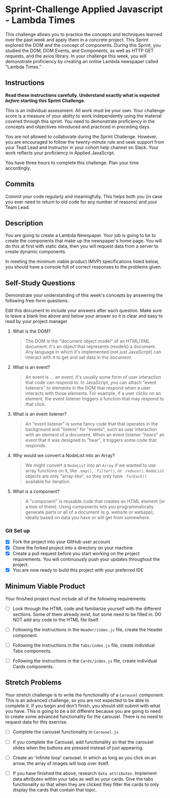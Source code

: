 # Sprint-Challenge Applied Javascript - Lambda Times

This challenge allows you to practice the concepts and techniques learned over the past week and apply them in a concrete project. This Sprint explored the DOM and the concept of components. During this Sprint, you studied the DOM, DOM Events, and Components, as well as HTTP GET requests, and the axios library. In your challenge this week, you will demonstrate proficiency by creating an online Lambda newspaper called "Lambda Times."

## Instructions

**Read these instructions carefully. Understand exactly what is expected _before_ starting this Sprint Challenge.**

This is an individual assessment. All work must be your own. Your challenge score is a measure of your ability to work independently using the material covered through this sprint. You need to demonstrate proficiency in the concepts and objectives introduced and practiced in preceding days.

You are not allowed to collaborate during the Sprint Challenge. However, you are encouraged to follow the twenty-minute rule and seek support from your Tead Lead and Instructor in your cohort help channel on Slack. Your work reflects your proficiency in Applied JavaScript.

You have three hours to complete this challenge. Plan your time accordingly.

## Commits

Commit your code regularly and meaningfully. This helps both you (in case you ever need to return to old code for any number of reasons) and your Team Lead.

## Description

You are going to create a Lambda Newspaper. Your job is going to be to create the components that make up the newspaper's home page. You will do this at first with static data, then you will request data from a server to create dynamic components.

In meeting the minimum viable product (MVP) specifications listed below, you should have a console full of correct responses to the problems given.

## Self-Study Questions

Demonstrate your understanding of this week's concepts by answering the following free-form questions.

Edit this document to include your answers after each question. Make sure to leave a blank line above and below your answer so it is clear and easy to read by your project manager

1.  What is the DOM?

    > The DOM is the "document object model" of an HTML/XML document: it's an object that represents (models) a document. Any language in which it's implemented (not just JavaScript) can interact with it to get and set data in the document.

2.  What is an event?

    > An event is ... an event. It's usually some form of user interaction that code can respond to. In JavaScript, you can attach "event listeners" to elements in the DOM that respond when a user interacts with those elements. For example, if a user clicks on an element, the event listener triggers a function that may respond to that click.

3.  What is an event listener?

    > An "event listener" is some fancy code that that operates in the background and "listens" for "events", such as user interaction with an element of a document. When an event listener "hears" an event that it was designed to "hear", it triggers some code that responds. 

4.  Why would we convert a NodeList into an Array?

    > We might convert a `NodeList` into an `Array` if we wanted to use array functions on it, like `.map()`, `.filter()`, or `.reduce()`. `NodeList` objects are only "array-like", so they only have `.forEach()` available for iteration.

5.  What is a component?

    > A "component" is reusable code that creates an HTML element (or a tree of them). Using components lets you programmatically generate parts or all of a document (e.g. website or webapp), ideally based on data you have or will get from somewhere.

### Git Set up

*   [x] Fork the project into your GitHub user account
*   [x] Clone the forked project into a directory on your machine
*   [x] Create a pull request before you start working on the project requirements.  You will continuously push your updates throughout the project.
*   [x] You are now ready to build this project with your preferred IDE

## Minimum Viable Product

Your finished project must include all of the following requirements:

*   [ ] Look through the HTML code and familiarize yourself with the different sections. Some of them already exist, but some need to be filled in. DO NOT add any code to the HTML file itself.

*   [ ] Following the instructions in the `Header/index.js` file, create the Header component. 

*   [ ] Following the instructions in the `Tabs/index.js` file, create individual Tabs components.

*   [ ] Following the instructions in the `Cards/index.js` file, create individual Cards components.

## Stretch Problems

Your stretch challenge is to write the functionality of a `Carousel` component. This is an advanced challenge, so you are not expected to be able to complete it. If you begin and don't finish, you should still submit with what you have. This is going to be a bit different because you are going to need to create some advanced functionality for the carousel. There is no need to request data for this exercise.

*   [ ] Complete the carousel functionality in `Carousel.js`

*   [ ] If you complete the Carousel, add functionality so that the carousel slides when the buttons are pressed instead of just appearing.

*   [ ] Create an 'infinite loop' carousel. In which as long as you click on an arrow, the array of images will loop over itself.

*   [ ] If you have finished the above, research `data attributes`. Implement data attributes within your tabs as well as your cards. Give the tabs functionality so that when they are clicked they filter the cards to only display the cards that contain that topic.
